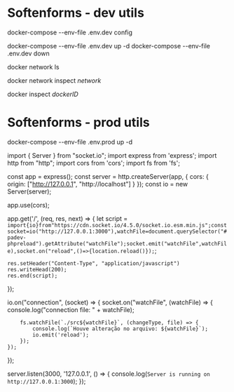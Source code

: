 # Softenforms - dev utils
<!-- command inspect config image -->
docker-compose --env-file .env.dev config

<!-- command genereted image -->
docker-compose --env-file .env.dev up -d
docker-compose --env-file .env.dev down

<!-- list all network -->
docker network ls

<!-- inspect network -->
docker network inspect _network_

<!-- inspect container -->
docker inspect _dockerID_


# Softenforms - prod utils

<!-- command genereted image ( alter to up ) -->
docker-compose --env-file .env.prod up -d



import { Server } from "socket.io";
import express from 'express';
import http from "http";
import cors from 'cors';
import fs from 'fs';

const app = express();
const server = http.createServer(app, { cors: { origin: ["http://127.0.0.1", "http://localhost"] } });
const io = new Server(server);

app.use(cors);

app.get('/', (req, res, next) => {
    let script = `import{io}from"https://cdn.socket.io/4.5.0/socket.io.esm.min.js";const socket=io("http://127.0.0.1:3000"),watchFile=document.querySelector("#padev-phpreload").getAttribute("watchFile");socket.emit("watchFile",watchFile),socket.on("reload",()=>{location.reload()});`;

    res.setHeader("Content-Type", "application/javascript")
    res.writeHead(200);
    res.end(script);
});

io.on("connection", (socket) => {
    socket.on("watchFile", (watchFile) => {
        console.log("connection file: " + watchFile);

        fs.watchFile(`./src${watchFile}`, (changeType, file) => {
            console.log(`Houve alteração no arquivo: ${watchFile}`);
            io.emit('reload');
        });
    });
});

server.listen(3000, '127.0.0.1', () => {
    console.log(`Server is running on http://127.0.0.1:3000`);
});